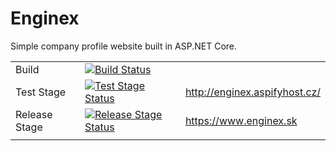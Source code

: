 # Enginex
Simple company profile website built in ASP.NET Core.

|   |   |   |
|---|---|---|
| Build | [![Build Status](https://dev.azure.com/michalkohut/Enginex/_apis/build/status/michalkoh.Enginex?branchName=master)](https://dev.azure.com/michalkohut/Enginex/_build/latest?definitionId=3&branchName=master) | | 
| Test Stage | [![Test Stage Status](https://vsrm.dev.azure.com/michalkohut/_apis/public/Release/badge/1179bfc1-8a6c-4f6e-8839-f42a3743427d/1/2)](https://dev.azure.com/michalkohut/Enginex/_release?_a=releases&view=mine&definitionId=1) | http://enginex.aspifyhost.cz/ |
| Release Stage | [![Release Stage Status](https://vsrm.dev.azure.com/michalkohut/_apis/public/Release/badge/1179bfc1-8a6c-4f6e-8839-f42a3743427d/1/3)](https://dev.azure.com/michalkohut/Enginex/_release?_a=releases&view=mine&definitionId=1) | https://www.enginex.sk |
|   |   |   |
